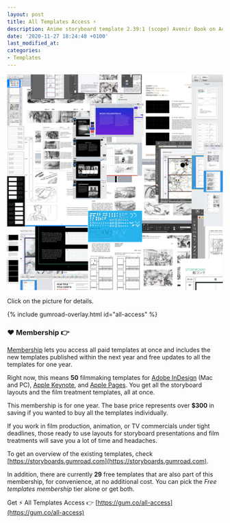 ```yaml
---
layout: post
title: All Templates Access ⚡️
description: Anime storyboard template 2.39:1 (scope) Avenir Book on A4 Vertical for Apple Pages, Japanese version
date: '2020-11-27 18:24:48 +0100'
last_modified_at:
categories:
- Templates
---
```

<a href="https://gum.co/all-access" class="no-underline pv2 grow db"><img class="w-100" src="/images/Film-Storyboards-storyboard-film-treatment-templates-membership.png"></a>
<figcaption>Click on the picture for details.</figcaption>

{% include gumroad-overlay.html id="all-access" %}

### ❤️ Membership 👉
[Membership](https://gum.co/all-access) lets you access all paid templates at once and includes the new templates published within the next year and free updates to all the templates for one year.

Right now, this means **50** filmmaking templates for [Adobe InDesign](https://www.adobe.com/products/indesign.html) (Mac and PC), [Apple Keynote](https://www.apple.com/keynote/), and [Apple Pages](https://www.apple.com/pages/). You get all the storyboard layouts and the film treatment templates, all at once.

This membership is for one year. The base price represents over **$300** in saving if you wanted to buy all the templates individually.

If you work in film production, animation, or TV commercials under tight deadlines, those ready to use layouts for storyboard presentations and film treatments will save you a lot of time and headaches.

To get an overview of the existing templates, check [https://storyboards.gumroad.com](https://storyboards.gumroad.com).

In addition, there are currently **29** free templates that are also part of this membership, for convenience, at no additional cost. You can pick the *Free templates membership* tier alone or get both.

Get ⚡️ All Templates Access 👉 [https://gum.co/all-access](https://gum.co/all-access)

